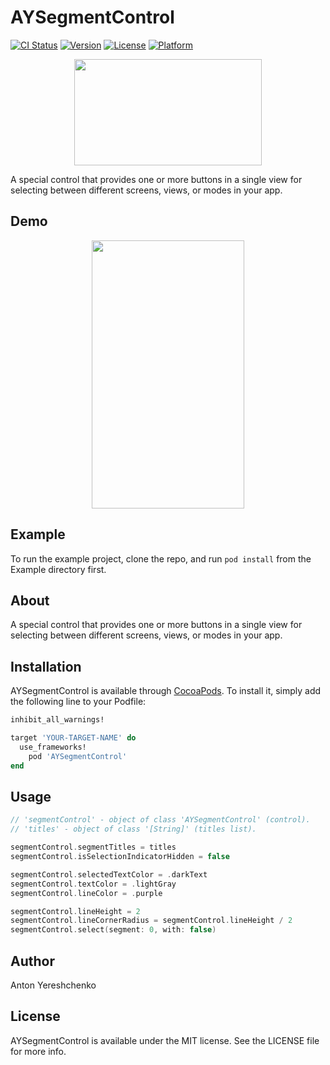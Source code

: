 # AYSegmentControl


[![CI Status](https://img.shields.io/travis/antonyereshchenko@gmail.com/AYSegmentControl.svg?style=flat)](https://travis-ci.org/antonyereshchenko@gmail.com/AYSegmentControl)
[![Version](https://img.shields.io/cocoapods/v/AYSegmentControl.svg?style=flat)](https://cocoapods.org/pods/AYSegmentControl)
[![License](https://img.shields.io/cocoapods/l/AYSegmentControl.svg?style=flat)](https://cocoapods.org/pods/AYSegmentControl)
[![Platform](https://img.shields.io/cocoapods/p/AYSegmentControl.svg?style=flat)](https://cocoapods.org/pods/AYSegmentControl)

<p align="center">
  <img width="300" height="170" src="https://github.com/bananaRanger/AYSegmentControl/blob/master/Resources/logo.png?raw=true">
</p>

A special control that provides one or more buttons in a single view for selecting between different screens, views, or modes in your app.

## Demo

<p align="center">
  <img width="244" height="429" src="https://github.com/bananaRanger/AYSegmentControl/blob/master/Resources/demo.mov?raw=true">
</p>

## Example

To run the example project, clone the repo, and run `pod install` from the Example directory first.

## About

A special control that provides one or more buttons in a single view for selecting between different screens, views, or modes in your app.

## Installation

AYSegmentControl is available through [CocoaPods](https://cocoapods.org). To install
it, simply add the following line to your Podfile:

```ruby
inhibit_all_warnings!

target 'YOUR-TARGET-NAME' do
  use_frameworks!
	pod 'AYSegmentControl'
end
```

## Usage

```swift
// 'segmentControl' - object of class 'AYSegmentControl' (control).
// 'titles' - object of class '[String]' (titles list).

segmentControl.segmentTitles = titles
segmentControl.isSelectionIndicatorHidden = false

segmentControl.selectedTextColor = .darkText
segmentControl.textColor = .lightGray
segmentControl.lineColor = .purple

segmentControl.lineHeight = 2
segmentControl.lineCornerRadius = segmentControl.lineHeight / 2
segmentControl.select(segment: 0, with: false)
```

## Author

Anton Yereshchenko

## License

AYSegmentControl is available under the MIT license. See the LICENSE file for more info.

